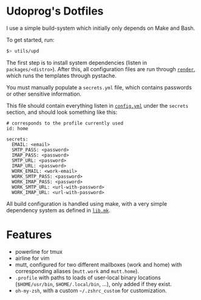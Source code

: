 # Udoprog's Dotfiles

I use a simple build-system which initially only depends on Make and Bash.

To get started, run:

```bash
$> utils/upd
```

The first step is to install system dependencies (listen in `packages/<distro>`).
After this, all configuration files are run through [`render`](/bin/render), which runs the
templates through pystache.

You must manually populate a `secrets.yml` file, which contains passwords or other sensitive
information.

This file should contain everything listen in [`config.yml`](/config.yml) under the `secrets`
section, and should look something like this:

```
# corresponds to the profile currently used
id: home

secrets:
  EMAIL: <email>
  SMTP_PASS: <password>
  IMAP_PASS: <password>
  SMTP_URL: <password>
  IMAP_URL: <password>
  WORK_EMAIL: <work-email>
  WORK_SMTP_PASS: <password>
  WORK_IMAP_PASS: <password>
  WORK_SMTP_URL: <url-with-password>
  WORK_IMAP_URL: <url-with-password>
```

All build configuration is handled using make, with a very simple dependency system as defined in
[`lib.mk`](/lib.mk).

# Features

* powerline for tmux
* airline for vim
* mutt, configured for two different mailboxes (work and home) with corresponding aliases
  (`mutt.work` and `mutt.home`).
* `.profile` with paths to loads of user-local binary locations (`$HOME/usr/bin`,
  `$HOME/.local/bin`, ...), only added if they exist.
* `oh-my-zsh`, with a custom `~/.zshrc_custom` for customization.
